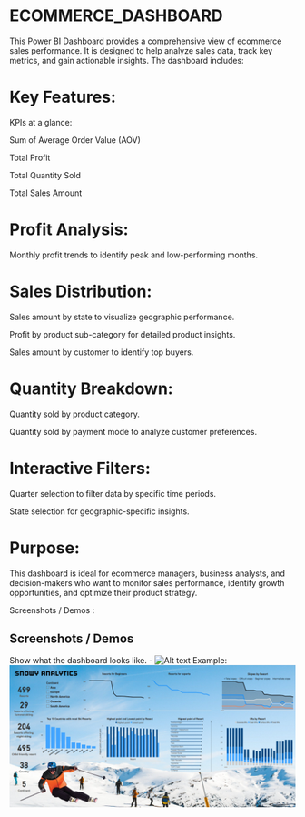 # ECOMMERCE_DASHBOARD
This Power BI Dashboard provides a comprehensive view of ecommerce sales performance. It is designed to help analyze sales data, track key metrics, and gain actionable insights. The dashboard includes:

# Key Features:

KPIs at a glance:

Sum of Average Order Value (AOV)

Total Profit

Total Quantity Sold

Total Sales Amount

# Profit Analysis:

Monthly profit trends to identify peak and low-performing months.

# Sales Distribution:

Sales amount by state to visualize geographic performance.

Profit by product sub-category for detailed product insights.

Sales amount by customer to identify top buyers.

# Quantity Breakdown:

Quantity sold by product category.

Quantity sold by payment mode to analyze customer preferences.

# Interactive Filters:

Quarter selection to filter data by specific time periods.

State selection for geographic-specific insights.

# Purpose:

This dashboard is ideal for ecommerce managers, business analysts, and decision-makers who want to monitor sales performance, identify growth opportunities, and optimize their product strategy.

Screenshots / Demos :

## Screenshots / Demos
Show what the dashboard looks like. - ![Alt text](https://github.com/username/repo/assets/image.png)
Example: ![Dashboard Preview](https://github.com/the-mansi-goel/Ski-dashboard/blob/main/Snapshot%20of%20the%20Dahbaord.png)
